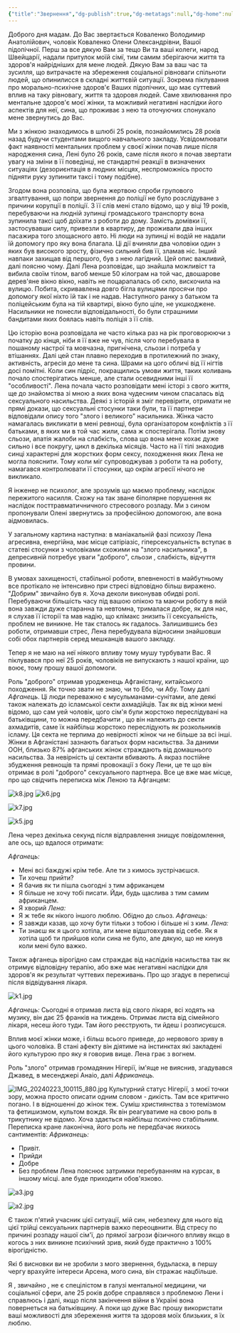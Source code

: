 ```yaml
---
{"title":"Звернення","dg-publish":true,"dg-metatags":null,"dg-home":null,"permalink":"/lena/zvernennya/","dgPassFrontmatter":true,"noteIcon":""}
---
```




Доброго дня мадам.
До Вас звертається Коваленко Володимир Анатолійович, чоловік Коваленко Олени Олександрівни, Вашої підопічної. Перш за все дякую Вам за тещо Ви та ваші колеги, народ Швейцарії, надали притулок моїй сімї, тим самим зберігаючи життя та здоров'я найрідніших для мене людей. Дякую Вам за ваш час та зусилля, що витрачаєте на збереження соціальної рівноваги спільноти людей, що опинилисся в складні життєвій ситуації. Зокрема піклування про морально-психічне здоров'є Ваших підопічних, що має суттевий вплив на таку рівновагу, життя та здоровя людей. Саме хвилювання про ментальне здоров'є моєї жінки, та можливий негативні наслідки його аспектів для неї, сина, що проживає з нею та оточуючих спонукало мене звернутись до Вас. 

Ми з жінкою знаходимось в шлюбі 25 років, познайомились 28 років назад будучи студентами вищого навчального закладу. Усвідомлювати факт наявності ментальних проблем у своєї жінки почав лише після народження сина, Лені було 26 років, саме після якого я почав звертати увагу на зміни в її поведінці, не стандартні реакції в визначених ситуаціях (дезориєнтація в людних місцях, неспроможнісь просто підняти руку зупинити таксі і тому подібне). 

Згодом вона розповіла, що була жертвою спроби групового згвалтування, що попри звернення до поліції не було розслідуване з причини корупції в поліції. З її слів мені стало відомо, що у віці 19 років, перебуваючи на людній зупинці громадського транспорту вона зупинила таксі щоб доїхати з роботи до дому. Замість домівки її, застосувавши силу, привезли в квартиру, де проживали два інших пасажира того злощасного авто. Ні люди на зупинці ні водій не надали їй допомогу про яку вона благала. Ці дії вчиняли два чоловіки один з яких був високого зросту, фізично сильний бив її, зламав ніс. Інший навпаки захищав від першого, був з нею лагідний. Цей опис важливий, далі поясню чому. Далі Лена розповідає, що знайшла можливіст та вибила своїм тілом, вагоб менше 50 кілограм на той час, двошарове дерев'яне вікно  вікно, навіть не поцарапалась об скло, вискочила на вулицю. Побита, скривавлена довго бігла вулицями просячи про допомогу якої ніхто їй так і не надав. Наступного ранку з батьком та поліцейським була на тій квартирі, вікно було ціле, не укшкоджене. Насильники не понесли відповідальності, бо були страшними бандитами яких боялась навіть поліція з її слів.

Цю історію вона розповідала не часто кілька раз на рік проговорюючи з початку до кінця, ніби я її вже не чув, після чого перебувала в пошаному настрої та мовчазна, пригнічена, сльози і потреба у втішаннях. Далі цей стан плавно переходив в протилежний по знаку, активність, агресія до мене та сина. Шрами на цого обличі від її нігтів досі помітні.  Коли син підріс, покращились умови життя, таких коливань почало спостерігатись менше, але стали осевидними інші її "особливості". Лена почала часто розповідати мені історі з свого життя, ще до знайомства зі мною а яких вона чудесним чином спасалась від сексуального насильства. Деякі з історій я зміг перевірити, отримати не прямі докази, що сексуальні стосунки таки були, та її партнери відповідали опису того "злого і великого" насильника. Жінка часто намагалась викликати в мені ревнощі, була організатором  конфліктів з її батьками, в яких ми в той час жили, сама ж спостерігала. Потім знову сльози, апатія жалоби на слабкість, слова що вона мене кохає дуже сильно і все покругу,  цикл в декілька місяців. Часто на її тілі знаходив синці характерні для жорстких форм сексу, походження яких Лена не могла пояснити. Тому коли міг супроводжував з роботи та на роботу, намагався контролювати її стосунки, що окрім агресії нічого не викликало. 

Я інженер не психолог, але зрозумів що маємо проблему, наслідок пережитого насилля. Схожу на так зване біполярне порушення як наслідок посттравматичничного стресового розладу. Ми з сином пропонували Олені звернутись за професійною допомогою, але вона аідмовилась.

У загальному картина наступна: в маніакальній фазі психозу Лена агресивна, енергійна, має місце сатіріазіс, гіперсексуальність вступає в статеві стосунки з чоловіками схожими на "злого насильника", в депресивній потребує уваги "доброго", сльози , слабкість, відчуття провини. 

В умовах захищеності, стабільної роботи, впевненості в майбутньому все протікало не інтенсивно при стресі відповідно більш виражено. 
"Добрим" звичайно був я. Хоча деколи виконував обидві ролі. 
Перебуваючи більшість часу під вашою опікою та маючи роботу в якій вона завжди дуже старанна та невтомна, трималася добре, як для нас, я слухав її історії та мав надію, що клімакс знизить її сексуальність, проблем не виникне. Не так сталось як гадалось. Залишившись без роботи, отримавши стрес, Лена перебудувала відносини знайшовши собі обох партнерів серед мешканців вашого закладу.

Тепер я не маю на неї ніякого впливу тому мушу турбувати Вас.
Я піклувався про неї 25 років, чоловіків не випускають з нашої країни, що воює, тому прошу вашої допомоги.

Роль "доброго" отримав уродженець Афганістану, китайського походження. Як точно звати не знаю, чи то Ебо, чи Абу. Тому далі *Афганець*. Ці люди переважно є мусульманами-сунітами, але деякі також належать до ісламської секти ахмадійців. Так як від жінки мені відомо, що сам уей чоловік, цого сім'я були жорстоко переслідувані на батьківщини, то можна передбачити , що він належить до секти ахмадитів, саме їх найбільш жорстоко переслідують як розкольників ісламу. Ця секта не терпима до невірності жінок чи не більше за всі інші. Жінки в Афганістані зазнають багатьох форм насильства. За даними ООН, близько 87% афганських жінок страждають від домашнього насильства. За невірність ці сектанти вбивають. А якраз постійне збудження ревнощів та прямі провокації з боку Лени, це те що він отримає в ролі "доброго" сексуального партнера. Все це вже має місце, про що свідчить  переписка між Леною та Афганцем:

![k8.jpg](/img/user/k8.jpg)
![k6.jpg](/img/user/k6.jpg)


![k7.jpg](/img/user/k7.jpg)


![k5.jpg](/img/user/k5.jpg)

Лена через декілька секунд після відправлення знищує повідомлення, але ось, що вдалося отримати:

*Афганець:*
- Мені всі баждужі крім тебе. Але ти з кимось зустрічаєшся.
- Ти хочеш прийти?
- Я бачив як ти пішла сьогодні з тим африканцем
- Я більше не хочу тобі писати. Йди, будь щаслива з тим самим африканцем.
- Я хворий
*Лена:*
- Я ж тебе як нікого іншого люблю. Обідно до сльоз. 
*Афганець:*
- Я завжди казав, що хочу бути тільки з тобою і більше ні з ким.
*Лена:* 
- Ти знаєш як я цього хотіла, ати мене відштовхував від себе. Як я хотіла щоб ти прийшов коли сина не було, але дякую, що не кинув коли мені було важко.

Також афганець вірогідно сам страждає від наслідків насильства так як отримує відповідну терапію, або вже має негативні наслідки для здоров'я як результат чуттевих переживань. Про що згадує в переписці після відвідування лікаря. 

![k1.jpg](/img/user/k1.jpg)

*Афганець:* Сьогодні я отримав листа від свого лікаря, всі ходять на музику, він дає 25 франків на тиждень. Отримає листа від сімейного лікаря, несеш його туди. Там його реєструють, ти йдеш і розписуєшся.

Вплив моєї жінки може, і більш всього приведе,  до нервового зриву в цього  чоловіка. В стані афекту він діятиме на інстинктах які закладені його культурою про яку я говорив вище. Лена грає з вогнем. 

Роль "злого" отримав громадянин Нігерії, ім'яще не вияснив, згадувався Джавед, в месенджері Анаіо, далі *Африканець.*

![IMG_20240223_100115_880.jpg](/img/user/IMG_20240223_100115_880.jpg)
Культурний статус Нігерії, з моєї точки зору, можна просто описати одним словом - дикість. Там все критично погано. І в відношенні до жінок теж. Суміш християнства з тотемізмом та фетишизмом, культом вождя. Як він реагуватиме на свою роль в трикутнику не відомо. Хоча здається найбільш психічно стабільним. Переписка кране лаконічна, його роль не передбачає якихось сантиментів: 
*Африканець:*
 - Привіт.
 - Прийди
 - Добре
 - Без проблем
 Лена пояснює затримки перебуванням на курсах, в іншому місці. але буде приходити обов'язково.

![a3.jpg](/img/user/a3.jpg)

![a2.jpg](/img/user/a2.jpg)


Є також п'ятий учасник цієї ситуації, мій син, небезпеку для нього від  цієї трійці сексуальних партнерів важко переоцвнити. Від стресу по причині розпаду нашої сім'ї, до прямої загрози фізичного впливу якщо в когось з них виникне психічний зрив, який буде практично з 100% вірогідністю.

Які б висновки ви не зробили з мого звернення, будьласка, в першу чергу врахуйте інтереси Арсена, мого сина, він стражає нацбільше.

Я , звичайно , не є спецілістом в галузі ментальної медицини, чи соціальної сфери, але 25 років добре справлявся з проблемою Лени і справлюсь і далі, якщо після закінчення війни в Україні вона повернеться на батьківщину. А поки що дуже Вас прошу використати ваші можливості для збереження життя та здоровя моїх близьких, я їх люблю. 

